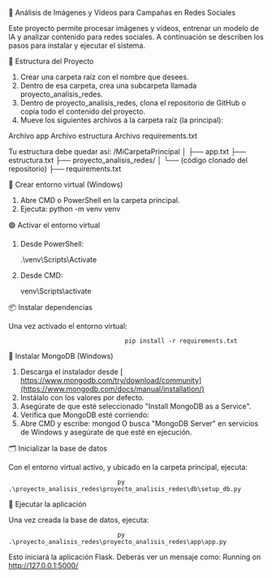 🧠 Análisis de Imágenes y Videos para Campañas en Redes Sociales

Este proyecto permite procesar imágenes y videos, entrenar un modelo de IA y analizar contenido para redes sociales. A continuación se describen los pasos para instalar y ejecutar el sistema.

📁 Estructura del Proyecto
1. Crear una carpeta raíz con el nombre que desees.
2. Dentro de esa carpeta, crea una subcarpeta llamada proyecto_analisis_redes.
3. Dentro de proyecto_analisis_redes, clona el repositorio de GitHub o copia todo el contenido del proyecto.
4. Mueve los siguientes archivos a la carpeta raíz (la principal):
   
  Archivo app
  Archivo estructura
  Archivo requirements.txt
  
Tu estructura debe quedar así:
/MiCarpetaPrincipal
│
├── app.txt
├── estructura.txt
├── proyecto_analisis_redes/
│   └── (código clonado del repositorio)
├── requirements.txt

🐍 Crear entorno virtual (Windows)
1. Abre CMD o PowerShell en la carpeta principal.
2. Ejecuta:  python -m venv venv

🟢 Activar el entorno virtual
1. Desde PowerShell:

   .\venv\Scripts\Activate
   
3. Desde CMD:

   venv\Scripts\activate

📦 Instalar dependencias

Una vez activado el entorno virtual:  

                                    pip install -r requirements.txt

🍃 Instalar MongoDB (Windows)
1. Descarga el instalador desde [ https://www.mongodb.com/try/download/community](https://www.mongodb.com/docs/manual/installation/)
2. Instálalo con los valores por defecto.
3. Asegúrate de que esté seleccionado "Install MongoDB as a Service".
3. Verifica que MongoDB esté corriendo:
4. Abre CMD y escribe: mongod
  O busca "MongoDB Server" en servicios de Windows y asegúrate de que esté en ejecución.

🗂️ Inicializar la base de datos

Con el entorno virtual activo, y ubicado en la carpeta principal, ejecuta:

                                  py .\proyecto_analisis_redes\proyecto_analisis_redes\db\setup_db.py

🚀 Ejecutar la aplicación

Una vez creada la base de datos, ejecuta:

                                  py .\proyecto_analisis_redes\proyecto_analisis_redes\app\app.py
                                  
Esto iniciará la aplicación Flask. Deberás ver un mensaje como: Running on http://127.0.0.1:5000/




